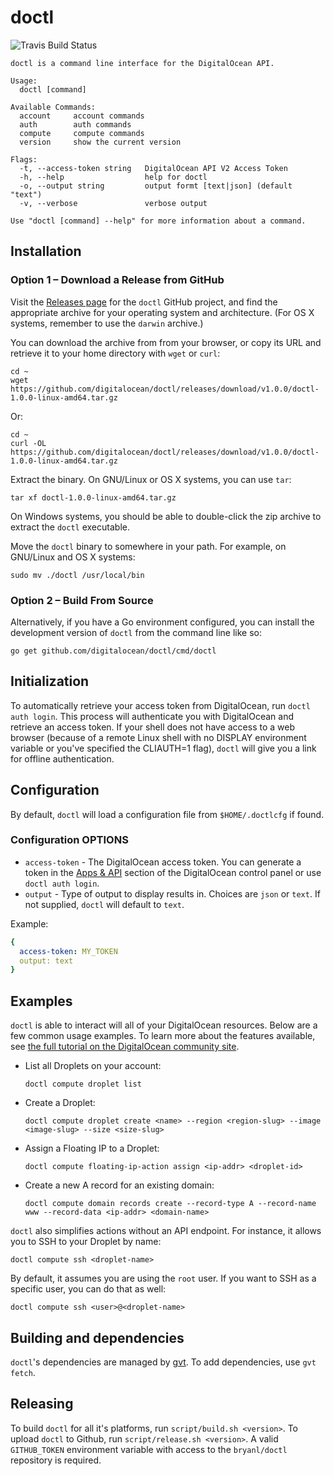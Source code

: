 # doctl

![Travis Build Status](https://travis-ci.org/bryanl/doit.svg?branch=master)

```
doctl is a command line interface for the DigitalOcean API.

Usage:
  doctl [command]

Available Commands:
  account     account commands
  auth        auth commands
  compute     compute commands
  version     show the current version

Flags:
  -t, --access-token string   DigitalOcean API V2 Access Token
  -h, --help                  help for doctl
  -o, --output string         output formt [text|json] (default "text")
  -v, --verbose               verbose output

Use "doctl [command] --help" for more information about a command.
```

## Installation

### Option 1 – Download a Release from GitHub

Visit the [Releases page][doctl-releases] for the `doctl` GitHub project, and find the appropriate archive for your operating system and architecture.  (For OS X systems, remember to use the `darwin` archive.)

You can download the archive from from your browser, or copy its URL and retrieve it to your home directory with `wget` or `curl`:

```
cd ~
wget https://github.com/digitalocean/doctl/releases/download/v1.0.0/doctl-1.0.0-linux-amd64.tar.gz
```

Or:

```
cd ~
curl -OL https://github.com/digitalocean/doctl/releases/download/v1.0.0/doctl-1.0.0-linux-amd64.tar.gz
```

Extract the binary.  On GNU/Linux or OS X systems, you can use `tar`:

```
tar xf doctl-1.0.0-linux-amd64.tar.gz
```

On Windows systems, you should be able to double-click the zip archive to extract the `doctl` executable.

Move the `doctl` binary to somewhere in your path.  For example, on GNU/Linux and OS X systems:

```
sudo mv ./doctl /usr/local/bin
```

### Option 2 – Build From Source

Alternatively, if you have a Go environment configured, you can install the development version of `doctl` from the command line like so:

```
go get github.com/digitalocean/doctl/cmd/doctl
```

## Initialization

To automatically retrieve your access token from DigitalOcean, run `doctl auth login`. This process will authenticate 
you with DigitalOcean and retrieve an access token. If your shell does not have access to a web browser 
(because of a remote Linux shell with no DISPLAY environment variable or you've specified the CLIAUTH=1 flag), `doctl` 
will give you a link for offline authentication.

## Configuration

By default, `doctl` will load a configuration file from `$HOME/.doctlcfg` if found.

### Configuration OPTIONS

* `access-token` - The DigitalOcean access token. You can generate a token in the 
[Apps & API](https://cloud.digitalocean.com/settings/applications) section of the DigitalOcean control panel or use 
`doctl auth login`.
* `output` - Type of output to display results in. Choices are `json` or `text`. If not supplied, `doctl` will default
 to `text`.

Example:

```yaml
{
  access-token: MY_TOKEN
  output: text
}
```

## Examples

`doctl` is able to interact will all of your DigitalOcean resources. Below are a few common usage examples. To learn more about the features available, see [the full tutorial on the DigitalOcean community site][tutorial].

* List all Droplets on your account:

    `doctl compute droplet list`

* Create a Droplet:

    `doctl compute droplet create <name> --region <region-slug> --image <image-slug> --size <size-slug>`

* Assign a Floating IP to a Droplet:

    `doctl compute floating-ip-action assign <ip-addr> <droplet-id>`

* Create a new A record for an existing domain:

    `doctl compute domain records create --record-type A --record-name www --record-data <ip-addr> <domain-name>`

`doctl` also simplifies actions without an API endpoint. For instance, it allows you to SSH to your Droplet by name:

    doctl compute ssh <droplet-name>

By default, it assumes you are using the `root` user. If you want to SSH as a specific user, you can do that as well:

    doctl compute ssh <user>@<droplet-name>

## Building and dependencies

`doctl`'s dependencies are managed by [gvt](https://github.com/FiloSottile/gvt). To add dependencies, use `gvt fetch`.

## Releasing

To build `doctl` for all it's platforms, run `script/build.sh <version>`. To upload `doctl` to Github, 
run `script/release.sh <version>`. A valid `GITHUB_TOKEN` environment variable with access to the `bryanl/doctl` 
repository is required.

[tutorial]: https://www.digitalocean.com/community/tutorials/how-to-use-doctl-the-official-digitalocean-command-line-client
[doctl-releases]: https://github.com/digitalocean/doctl/releases
